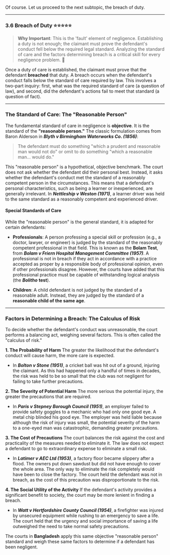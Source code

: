 Of course. Let us proceed to the next subtopic, the breach of duty.

---

### 3.6 Breach of Duty ⭐⭐⭐⭐⭐

> **Why Important**: This is the 'fault' element of negligence. Establishing a duty is not enough; the claimant must prove the defendant's conduct fell below the required legal standard. Analyzing the standard of care and the factors determining breach is a critical skill for every negligence problem. 🔬

Once a duty of care is established, the claimant must prove that the defendant **breached** that duty. A breach occurs when the defendant's conduct falls below the standard of care required by law. This involves a two-part inquiry: first, what was the required standard of care (a question of law), and second, did the defendant's actions fail to meet that standard (a question of fact).

---

### The Standard of Care: The "Reasonable Person"

The fundamental standard of care in negligence is **objective**. It is the standard of the **"reasonable person."** The classic formulation comes from Baron Alderson in **_Blyth v Birmingham Waterworks Co. (1856)_**:

> The defendant must do something "which a prudent and reasonable man would not do" or omit to do something "which a reasonable man... would do."

This "reasonable person" is a hypothetical, objective benchmark. The court does not ask whether the defendant did their personal best. Instead, it asks whether the defendant's conduct met the standard of a reasonably competent person in the circumstances. This means that a defendant's personal characteristics, such as being a learner or inexperienced, are generally irrelevant. In **_Nettleship v Weston (1971)_**, a learner driver was held to the same standard as a reasonably competent and experienced driver.

#### Special Standards of Care

While the "reasonable person" is the general standard, it is adapted for certain defendants:

- **Professionals**: A person professing a special skill or profession (e.g., a doctor, lawyer, or engineer) is judged by the standard of the reasonably competent professional in that field. This is known as the **Bolam Test**, from **_Bolam v Friern Hospital Management Committee (1957)_**. A professional is not in breach if they act in accordance with a practice accepted as proper by a responsible body of professional opinion, even if other professionals disagree. However, the courts have added that this professional practice must be capable of withstanding logical analysis (the **_Bolitho_** **test**).
    
- **Children**: A child defendant is not judged by the standard of a reasonable adult. Instead, they are judged by the standard of a **reasonable child of the same age**.
    

---

### Factors in Determining a Breach: The Calculus of Risk

To decide whether the defendant's conduct was unreasonable, the court performs a balancing act, weighing several factors. This is often called the "calculus of risk."

**1. The Probability of Harm** The greater the likelihood that the defendant's conduct will cause harm, the more care is expected.

- In **_Bolton v Stone (1951)_**, a cricket ball was hit out of a ground, injuring the claimant. As this had happened only a handful of times in decades, the risk was held to be so small that the club was not negligent for failing to take further precautions.
    

**2. The Severity of Potential Harm** The more serious the potential injury, the greater the precautions that are required.

- In **_Paris v Stepney Borough Council (1951)_**, an employer failed to provide safety goggles to a mechanic who had only one good eye. A metal chip blinded his good eye. The employer was held liable because although the risk of injury was small, the potential severity of the harm to a one-eyed man was catastrophic, demanding greater precautions.
    

**3. The Cost of Precautions** The court balances the risk against the cost and practicality of the measures needed to eliminate it. The law does not expect a defendant to go to extraordinary expense to eliminate a small risk.

- In **_Latimer v AEC Ltd (1953)_**, a factory floor became slippery after a flood. The owners put down sawdust but did not have enough to cover the whole area. The only way to eliminate the risk completely would have been to close the factory. The court held the defendant was not in breach, as the cost of this precaution was disproportionate to the risk.
    

**4. The Social Utility of the Activity** If the defendant's activity provides a significant benefit to society, the court may be more lenient in finding a breach.

- In **_Watt v Hertfordshire County Council (1954)_**, a firefighter was injured by unsecured equipment while rushing to an emergency to save a life. The court held that the urgency and social importance of saving a life outweighed the need to take normal safety precautions.
    

The courts in **Bangladesh** apply this same objective "reasonable person" standard and weigh these same factors to determine if a defendant has been negligent.